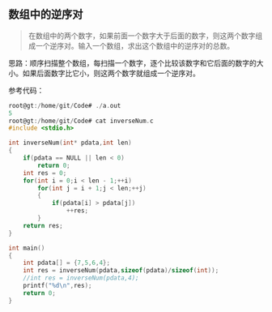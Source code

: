 ## 数组中的逆序对
> 在数组中的两个数字，如果前面一个数字大于后面的数字，则这两个数字组成一个逆序对。输入一个数组，求出这个数组中的逆序对的总数。

思路：顺序扫描整个数组，每扫描一个数字，逐个比较该数字和它后面的数字的大小。如果后面数字比它小，则这两个数字就组成一个逆序对。  

参考代码：
```c
root@gt:/home/git/Code# ./a.out 
5
root@gt:/home/git/Code# cat inverseNum.c 
#include <stdio.h>

int inverseNum(int* pdata,int len)
{
	if(pdata == NULL || len < 0)
		return 0;
	int res = 0;
	for(int i = 0;i < len - 1;++i)
		for(int j = i + 1;j < len;++j)
		{
			if(pdata[i] > pdata[j])
				++res;
		}
	return res;
}

int main()
{
	int pdata[] = {7,5,6,4};
	int res = inverseNum(pdata,sizeof(pdata)/sizeof(int));
	//int res = inverseNum(pdata,4);
	printf("%d\n",res);
	return 0;
}

```
